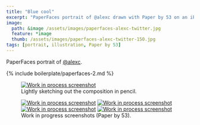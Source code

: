 ```yaml
---
title: "Blue cool"
excerpt: "PaperFaces portrait of @alexc drawn with Paper by 53 on an iPad."
image: 
  path: &image /assets/images/paperfaces-alexc-twitter.jpg 
  feature: *image
  thumb: /assets/images/paperfaces-alexc-twitter-150.jpg
tags: [portrait, illustration, Paper by 53]
---
```


PaperFaces portrait of <a href="http://twitter.com/alexc">@alexc</a>.

{% include boilerplate/paperfaces-2.md %}

<figure>
	<a href="{{ site.url }}/assets/images/paperfaces-alexc-process-1-lg.jpg"><img src="{{ site.url }}/assets/images/paperfaces-alexc-process-1-750.jpg" alt="Work in process screenshot"></a>
	<figcaption>Lightly sketching out the composition in pencil.</figcaption>
</figure>

<figure class="half">
	<a href="{{ site.url }}/assets/images/paperfaces-alexc-process-2-lg.jpg"><img src="{{ site.url }}/assets/images/paperfaces-alexc-process-2-600.jpg" alt="Work in process screenshot"></a>
	<a href="{{ site.url }}/assets/images/paperfaces-alexc-process-3-lg.jpg"><img src="{{ site.url }}/assets/images/paperfaces-alexc-process-3-600.jpg" alt="Work in process screenshot"></a>
	<a href="{{ site.url }}/assets/images/paperfaces-alexc-process-4-lg.jpg"><img src="{{ site.url }}/assets/images/paperfaces-alexc-process-4-600.jpg" alt="Work in process screenshot"></a>
	<a href="{{ site.url }}/assets/images/paperfaces-alexc-process-5-lg.jpg"><img src="{{ site.url }}/assets/images/paperfaces-alexc-process-5-600.jpg" alt="Work in process screenshot"></a>
	<figcaption>Work in progress screenshots (Paper by 53).</figcaption>
</figure>
